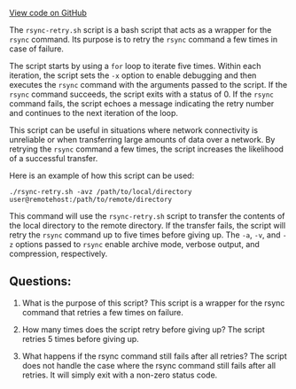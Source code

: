 [View code on GitHub](https://github.com/solana-labs/solana/blob/master/net/scripts/rsync-retry.sh)

The `rsync-retry.sh` script is a bash script that acts as a wrapper for the `rsync` command. Its purpose is to retry the `rsync` command a few times in case of failure. 

The script starts by using a `for` loop to iterate five times. Within each iteration, the script sets the `-x` option to enable debugging and then executes the `rsync` command with the arguments passed to the script. If the `rsync` command succeeds, the script exits with a status of 0. If the `rsync` command fails, the script echoes a message indicating the retry number and continues to the next iteration of the loop.

This script can be useful in situations where network connectivity is unreliable or when transferring large amounts of data over a network. By retrying the `rsync` command a few times, the script increases the likelihood of a successful transfer. 

Here is an example of how this script can be used:

```
./rsync-retry.sh -avz /path/to/local/directory user@remotehost:/path/to/remote/directory
```

This command will use the `rsync-retry.sh` script to transfer the contents of the local directory to the remote directory. If the transfer fails, the script will retry the `rsync` command up to five times before giving up. The `-a`, `-v`, and `-z` options passed to `rsync` enable archive mode, verbose output, and compression, respectively.
## Questions: 
 1. What is the purpose of this script?
   This script is a wrapper for the rsync command that retries a few times on failure.

2. How many times does the script retry before giving up?
   The script retries 5 times before giving up.

3. What happens if the rsync command still fails after all retries?
   The script does not handle the case where the rsync command still fails after all retries. It will simply exit with a non-zero status code.